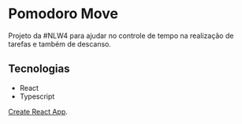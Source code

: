 # Pomodoro Move

Projeto da #NLW4 para ajudar no controle de tempo na realização de tarefas e também de descanso.

## Tecnologias

- React
- Typescript

[Create React App](https://github.com/facebook/create-react-app).
